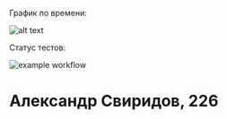 График по времени:

![alt text](https://i.imgur.com/Nkrlc7B.png)

Статус тестов:

![example workflow](https://img.shields.io/appveyor/build/alex76x76/TP2)


# Александр Свиридов, 226
